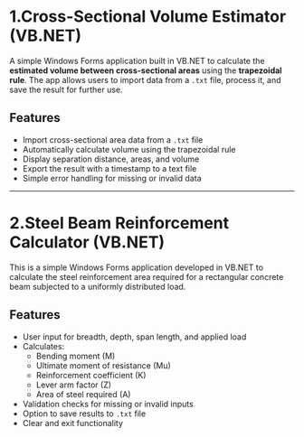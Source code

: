 # 1.Cross-Sectional Volume Estimator (VB.NET)

A simple Windows Forms application built in VB.NET to calculate the **estimated volume between cross-sectional areas** using the **trapezoidal rule**. The app allows users to import data from a `.txt` file, process it, and save the result for further use.


## Features

- Import cross-sectional area data from a `.txt` file
- Automatically calculate volume using the trapezoidal rule
- Display separation distance, areas, and volume
- Export the result with a timestamp to a text file
- Simple error handling for missing or invalid data

---

# 2.Steel Beam Reinforcement Calculator (VB.NET)

This is a simple Windows Forms application developed in VB.NET to calculate the steel reinforcement area required for a rectangular concrete beam subjected to a uniformly distributed load.

## Features

- User input for breadth, depth, span length, and applied load
- Calculates:
  - Bending moment (M)
  - Ultimate moment of resistance (Mu)
  - Reinforcement coefficient (K)
  - Lever arm factor (Z)
  - Area of steel required (A)
- Validation checks for missing or invalid inputs
- Option to save results to `.txt` file
- Clear and exit functionality
